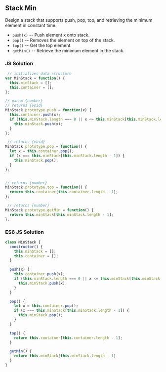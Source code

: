 ## Stack Min
Design a stack that supports push, pop, top, and retrieving the minimum element in constant time.

- `push(x)` -- Push element x onto stack.
- `pop()` -- Removes the element on top of the stack.
- `top()` -- Get the top element.
- `getMin()` -- Retrieve the minimum element in the stack.


### JS Solution

```JavaScript
 // initializes data structure
var MinStack = function() {
  this.minStack = [];
  this.container = [];
};

// param {number}
// returns {void}
MinStack.prototype.push = function(x) {
  this.container.push(x);
  if (this.minStack.length === 0 || x <= this.minStack[this.minStack.length - 1]) {
    this.minStack.push(x);
  }
};

 // returns {void}
MinStack.prototype.pop = function() {
  let x = this.container.pop();
  if (x === this.minStack[this.minStack.length - 1]) {
    this.minStack.pop();
  }
};


// returns {number}
MinStack.prototype.top = function() {
  return this.container[this.container.length - 1];
};

 // returns {number}
MinStack.prototype.getMin = function() {
  return this.minStack[this.minStack.length - 1];
};
```

### ES6 JS Solution

```JavaScript
class MinStack {
  constructor() {
    this.minStack = [];
    this.container = [];
  }

  push(x) {
    this.container.push(x);
    if (this.minStack.length === 0 || x <= this.minStack[this.minStack.length - 1]) {
      this.minStack.push(x);
    }
  }

  pop() {
    let x = this.container.pop();
    if (x === this.minStack[this.minStack.length - 1]) {
      this.minStack.pop();
    }
  }

  top() {
    return this.container[this.container.length - 1];
  }

  getMin() {
    return this.minStack[this.minStack.length - 1]
  }
}
```
